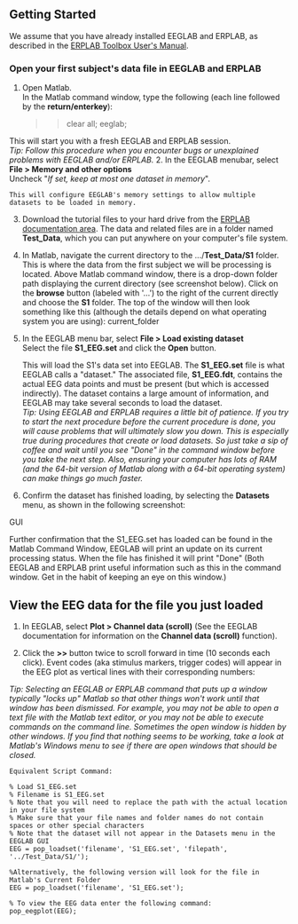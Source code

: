 ## Getting Started
We assume that you have already installed EEGLAB and ERPLAB, as described in the [ERPLAB Toolbox User's Manual](https://github.com/lucklab/erplab/wiki/Manual). 

### Open your first subject's data file in EEGLAB and ERPLAB

1. Open Matlab.  
In the Matlab command window, type the following (each line followed by the **return/enterkey**):  

    >> clear all;
    >> eeglab;  

  This will start you with a fresh EEGLAB and ERPLAB session.  
  _Tip: Follow this procedure when you encounter bugs or unexplained problems with EEGLAB and/or ERPLAB._
2. In the EEGLAB menubar, select **File > Memory and other options**  
    Uncheck "_If set, keep at most one dataset in memory_". 

    This will configure EEGLAB's memory settings to allow multiple datasets to be loaded in memory.

3. Download the tutorial files to your hard drive from the [ERPLAB documentation area](https://github.com/lucklab/erplab/wiki).  The data and related files are in a folder named **Test_Data**, which you can put anywhere on your computer's file system.
4. In Matlab, navigate the current directory to the .../**Test_Data/S1** folder.   
This is where the data from the first subject we will be processing is located. Above Matlab command window, there is a drop-down folder path displaying the current directory (see screenshot below).  Click on the **browse** button (labeled with '…') to the right of the current directly and choose the **S1** folder.  The top of the window will then look something like this (although the details depend on what operating system you are using): 
current_folder

5. In the EEGLAB menu bar, select **File > Load existing dataset**   
Select the file **S1_EEG.set** and click the **Open** button.
 
    This will load the S1's data set into EEGLAB. The **S1_EEG.set** file is what EEGLAB calls a "dataset."  The associated file, **S1_EEG.fdt**, contains the actual EEG data points and must be present (but which is accessed indirectly).  The dataset contains a large amount of information, and EEGLAB may take several seconds to load the dataset.  
    _Tip: Using EEGLAB and ERPLAB requires a little bit of patience.  If you try to start the next procedure before the current procedure is done, you will cause problems that will ultimately slow you down.  This is especially true during procedures that create or load datasets.  So just take a sip of coffee and wait until you see "Done" in the command window before you take the next step.  Also, ensuring your computer has lots of RAM (and the 64-bit version of Matlab along with a 64-bit operating system) can make things go much faster._
6. Confirm the dataset has finished loading, by selecting the **Datasets** menu, as shown in the following screenshot:


GUI

Further confirmation that the S1_EEG.set has loaded can be found in the Matlab Command Window, EEGLAB will print an update on its current processing status. When the file has finished it will print "Done" (Both EEGLAB and ERPLAB print useful information such as this in the command window. Get in the habit of keeping an eye on this window.)
 

## View the EEG data for the file you just loaded

1. In EEGLAB, select **Plot > Channel data (scroll)** (See the EEGLAB documentation for information on the **Channel data (scroll)** function). 

2. Click the **>>** button twice to scroll forward in time (10 seconds each click).
Event codes (aka stimulus markers, trigger codes) will appear in the EEG plot as vertical lines with their corresponding numbers: 

_Tip: Selecting an EEGLAB or ERPLAB command that puts up a window typically "locks up" Matlab so that other things won't work until that window has been dismissed. For example, you may not be able to open a text file with the Matlab text editor, or you may not be able to execute commands on the command line. Sometimes the open window is hidden by other windows. If you find that nothing seems to be working, take a look at Matlab's Windows menu to see if there are open windows that should be closed._

    Equivalent Script Command:

    % Load S1_EEG.set
    % Filename is S1_EEG.set
    % Note that you will need to replace the path with the actual location in your file system
    % Make sure that your file names and folder names do not contain spaces or other special characters
    % Note that the dataset will not appear in the Datasets menu in the EEGLAB GUI
    EEG = pop_loadset('filename', 'S1_EEG.set', 'filepath',  '../Test_Data/S1/');

    %Alternatively, the following version will look for the file in Matlab's Current Folder
    EEG = pop_loadset('filename', 'S1_EEG.set');

    % To view the EEG data enter the following command:
    pop_eegplot(EEG);